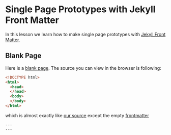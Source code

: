 # Single Page Prototypes with Jekyll Front Matter

In this lesson we learn how to make single page prototypes with [Jekyll Front Matter](https://jekyllrb.com/docs/frontmatter/).

## Blank Page
Here is a [blank page](https://bigdata-mindstorms.github.io/jekyll-playground/public/ontouchstart/2016/04/19/blank.html).
The source you can view in the browser is following:

```html
<!DOCTYPE html>
<html>
  <head>
  </head>
  <body>
  </body>
</html>
```
which is almost exactly like [our source](blank.html) except the empty [frontmatter](https://jekyllrb.com/docs/frontmatter/)

```
---
---
```

